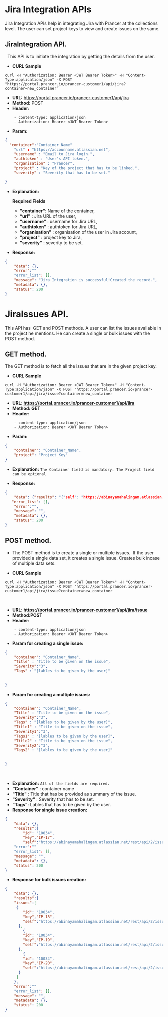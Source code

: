 **Jira Integration APIs**
===
Jira Integration APIs help in integrating Jira with Prancer at the collections level. The user can set project keys to view and create issues on the same.

**JiraIntegration API.**
---
  	This API is to initiate the integration by getting the details from the user. 

- **CURL Sample**

```curl 
curl -H "Authorization: Bearer <JWT Bearer Token>" -H "Content-Type:application/json" -X POST 
"https://portal.prancer.io/prancer-customer1/api/jira?container=new_container”
```

- **URL:** <https://portal.prancer.io/prancer-customer1/api/jira>
- **Method:** POST
- **Header:**
  
``` code
    - content-type: application/json
    - Authorization: Bearer <JWT Bearer Token>
```


- **Param:**

``` json
{
  "container":"Container Name"
	"url" : "https://accounname.atlassian.net",
	"username" : "Email to Jira login.",
	"authtoken" : "User's API token.",
	"organisation" : "Prancer",
	"project" : "Key of the project that has to be linked.",
	"severity" : "Severity that has to be set."

}
```
- **Explanation:**

    **Required Fields**
    
    - **"container"**: Name of the container,
    - **“url"** : Jira URL of the user,
    - **"username"** : username for Jira URL,
    - **"authtoken"** : authtoken for Jira URL,
    - **"organisation"** : organisation of the user in Jira account,
    - **"project"** : project key to Jira,
    - **"severity"** : severity to be set.

- **Response:**

``` json
{
    "data": {},
    "error":""
    "error_list": [],
    "message": "Jira Integration is successful!Created the record.",
    "metadata": {},
    "status": 200
}
```

**JiraIssues API.**
===
   This API has  GET and POST methods. A user can list the issues available in the project he mentions. He can create a single or bulk issues with the POST method.

**GET method.**
---
   The GET method is to fetch all the issues that are in the given project key.
- **CURL Sample**

``` curl 
curl -H "Authorization: Bearer <JWT Bearer Token>" -H "Content-Type:application/json" -X POST "https://portal.prancer.io/prancer-customer1/api/jira/issue?container=new_container
```

- **URL: https://portal.prancer.io/prancer-customer1/api/jira**
- **Method: GET**
- **Header:**

``` code
    - content-type: application/json
    - Authorization: Bearer <JWT Bearer Token>
```

- **Param:**

``` json
{
    "container": "Container_Name",
    "project": "Project_Key"
}
```

- **Explanation:**
	`The Container field is mandatory. The Project field can be optional`

- **Response:**

``` json
{
    "data": {"results": "{"self": "https://abinayamahalingam.atlassian.net/rest/api/2/component/10000", "id": "10000", "name": "Active Directory", "description": "Created by Jira Service Management", "isAssigneeTypeValid": false}" },
   "error_list": [],
    "error":"",
    "message": "",
    "metadata": {},
    "status": 200
}
```

**POST method.**
---
   - The POST method is to create a single or multiple issues.  If the user provided a single data set, it creates a single issue. Creates bulk incase of multiple data sets. 
   
- **CURL Sample**

```curl
curl -H "Authorization: Bearer <JWT Bearer Token>" -H "Content-Type:application/json" -X POST "https://portal.prancer.io/prancer-customer1/api/jira/issue?container=new_container
```
 
- **URL: <https://portal.prancer.io/prancer-customer1/api/jira/issue>**
- **Method:POST**
- **Header:**

``` code
    - content-type: application/json
    - Authorization: Bearer <JWT Bearer Token>

```

 - **Param for creating a single issue:**
 
``` json
{
    "container": "Container_Name",
    "Title" : "Title to be given on the issue",
    "Severity":"3",
    "Tags" : "[lables to be given by the user]"
  
    
}
```
- **Param for creating a multiple issues:**
 
``` json
{
    "container": "Container_Name",
    "Title" : "Title to be given on the issue",
    "Severity":"3",
    "Tags" : "[lables to be given by the user]",
    "Title1" : "Title to be given on the issue",
    "Severity1":"3",
    "Tags1" : "[lables to be given by the user]",
    "Title2" : "Title to be given on the issue",
    "Severity2":"3",
    "Tags2" : "[lables to be given by the user]"
  
    
}
```
 
- **Explanation:**
	  `All of the fields are required.`
- **“Container”** : container name
- **"Title"** : Title that has be provided as summary of the issue.
- **"Severity"** : Severity that has to be set.
- **"Tags"**: Lables that has to be given by the user.
 
 
- **Response for single issue creation:**
 

``` json
{
    "data": {},
    "results":{
        "id": "10034",
        "key","IP-17",
        "self":"https://abinayamahalingam.atlassian.net/rest/api/2/issue/10034"
    "error":""
    "error_list": [],
    "message": "",
    "metadata": {},
    "status": 200
}
```



- **Response for bulk issues creation:**

``` json
{
    "data": {},
    "results":{
    "issues":[
     {
        "id": "10034",
        "key","IP-18",
        "self":"https://abinayamahalingam.atlassian.net/rest/api/2/issue/10035"
      },
        {
        "id": "10034",
        "key","IP-19",
        "self":"https://abinayamahalingam.atlassian.net/rest/api/2/issue/10036"
      },
        {
        "id": "10034",
        "key","IP-20",
        "self":"https://abinayamahalingam.atlassian.net/rest/api/2/issue/10037"
      }
     ]
    },
    "error":""
    "error_list": [],
    "message": "",
    "metadata": {},
    "status": 200
}
```



